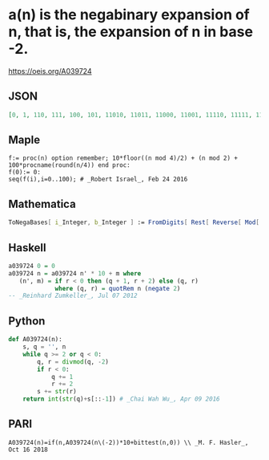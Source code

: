 # a\(n\) is the negabinary expansion of n, that is, the expansion of n in base \-2\.
https://oeis.org/A039724
## JSON
```JSON
[0, 1, 110, 111, 100, 101, 11010, 11011, 11000, 11001, 11110, 11111, 11100, 11101, 10010, 10011, 10000, 10001, 10110, 10111, 10100, 10101, 1101010, 1101011, 1101000, 1101001, 1101110, 1101111, 1101100, 1101101, 1100010, 1100011, 1100000, 1100001, 1100110, 1100111, 1100100]
```
## Maple
```Maple
f:= proc(n) option remember; 10*floor((n mod 4)/2) + (n mod 2) + 100*procname(round(n/4)) end proc:
f(0):= 0:
seq(f(i),i=0..100); # _Robert Israel_, Feb 24 2016
```
## Mathematica
```Mathematica
ToNegaBases[ i_Integer, b_Integer ] := FromDigits[ Rest[ Reverse[ Mod[ NestWhileList[ (#1 - Mod[ #1, b ])/-b &, i, #1 != 0 & ], b ] ] ] ]; Table[ ToNegaBases[ n, 2 ], {n, 0, 31} ]
```
## Haskell
```Haskell
a039724 0 = 0
a039724 n = a039724 n' * 10 + m where
   (n', m) = if r < 0 then (q + 1, r + 2) else (q, r)
             where (q, r) = quotRem n (negate 2)
-- _Reinhard Zumkeller_, Jul 07 2012
```
## Python
```Python
def A039724(n):
    s, q = '', n
    while q >= 2 or q < 0:
        q, r = divmod(q, -2)
        if r < 0:
            q += 1
            r += 2
        s += str(r)
    return int(str(q)+s[::-1]) # _Chai Wah Wu_, Apr 09 2016
```
## PARI
```PARI
A039724(n)=if(n,A039724(n\(-2))*10+bittest(n,0)) \\ _M. F. Hasler_, Oct 16 2018
```

